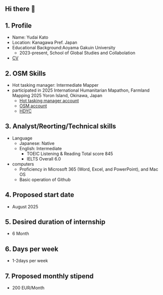 ## Hi there 👋

<!--
**yudai1206/yudai1206** is a ✨ _special_ ✨ repository because its `README.md` (this file) appears on your GitHub profile.

Here are some ideas to get you started:

- 🔭 I’m currently working on ...
- 🌱 I’m currently learning ...
- 👯 I’m looking to collaborate on ...
- 🤔 I’m looking for help with ...
- 💬 Ask me about ...
- 📫 How to reach me: ...
- 😄 Pronouns: ...
- ⚡ Fun fact: ...
-->
## 1. Profile
* Name: Yudai Kato
* Location: Kanagawa Pref. Japan
* Educational Background:Aoyama Gakuin University
  * 2023-present, School of Global Studies and Collabolation
* [CV](https://docs.google.com/document/d/1aNSI4wC0MXHUfCgcCW9EB8dUEfb6XnhKD5sea-pJ1IA/edit?usp=sharing)

## 2. OSM Skills
* Hot tasking manager: Intermediate Mapper
* participated in 2025 International Humanitarian Mapathon, Farmland Mapping 2025 Yoron Island, Okinawa, Japan
  * [Hot tasking manager account](https://tasks.hotosm.org/users/yudai1206)
  * [OSM account](https://www.openstreetmap.org/user/yudai1206)
  * [HDYC](https://hdyc.neis-one.org/?yudai1206)

## 3. Analyst/Reorting/Technical skills
* Language
  * Japanese: Native
  * English: Intermediate
    * TOEIC Listening & Reading Total score 845
    * IELTS Overall 6.0
* computers
  * Proficiency in Microsoft 365 (Word, Excel, and PowerPoint), and Mac OS
  * Basic operation of Github


## 4. Proposed start date 
* August 2025

## 5. Desired duration of internship
* 6 Month

## 6. Days per week
* 1-2days per week

## 7. Proposed monthly stipend
* 200 EUR/Month
